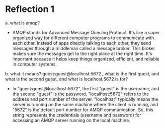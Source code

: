 # Reflection 1

a. what is amqp?

- AMQP stands for Advanced Message Queuing Protocol. It's like a super organized way for different computer programs to communicate with each other. Instead of apps directly talking to each other, they send messages through a middleman called a message broker. This broker makes sure the messages get to the right place at the right time. It's important because it helps keep things organized, efficient, and reliable in computer systems.

b. what it means? guest:guest@localhost:5672 , what is the first quest, and what is the second guest, and what is localhost:5672 is for? 

- In "guest:guest@localhost:5672", the first "guest" is the username, and the second "guest" is the password. "localhost:5672" refers to the address and port number of the server. "localhost" typically means the server is running on the same machine where the client is running, and "5672" is the default port number for AMQP communication. So, this string represents the credentials (username and password) for accessing an AMQP server running on the local machine.